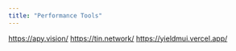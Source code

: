 ```yaml
---
title: "Performance Tools"
---
```


https://apy.vision/
https://tin.network/
https://yieldmui.vercel.app/